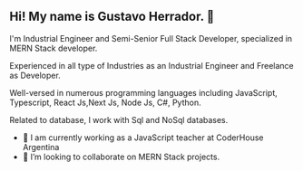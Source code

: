 ## Hi! My name is Gustavo Herrador. 👋

I'm Industrial Engineer and Semi-Senior Full Stack Developer, specialized in MERN Stack developer.

Experienced in all type of Industries as an Industrial Engineer and Freelance as Developer.

Well-versed in numerous programming languages including JavaScript, Typescript, React Js,Next Js, Node Js, C#, Python. 

Related to database, I work with Sql and NoSql databases.

- 🔭 I am currently working as a JavaScript teacher at CoderHouse Argentina 
- 👯 I’m looking to collaborate on MERN Stack projects.
